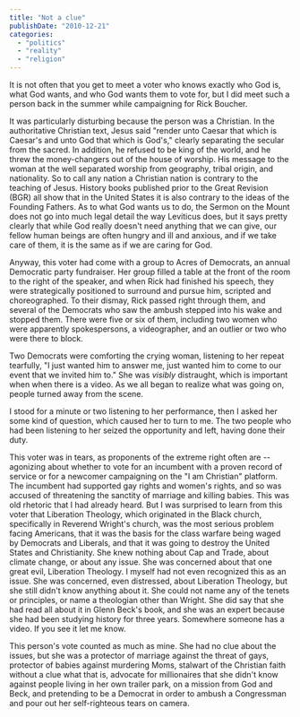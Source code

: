 ```yaml
---
title: "Not a clue"
publishDate: "2010-12-21"
categories: 
  - "politics"
  - "reality"
  - "religion"
---
```


It is not often that you get to meet a voter who knows exactly who God is, what God wants, and who God wants them to vote for, but I did meet such a person back in the summer while campaigning for Rick Boucher.

It was particularly disturbing because the person was a Christian. In the authoritative Christian text, Jesus said "render unto Caesar that which is Caesar's and unto God that which is God's," clearly separating the secular from the sacred. In addition, he refused to be king of the world, and he threw the money-changers out of the house of worship. His message to the woman at the well separated worship from geography, tribal origin, and nationality. So to call any nation a Christian nation is contrary to the teaching of Jesus. History books published prior to the Great Revision (BGR) all show that in the United States it is also contrary to the ideas of the Founding Fathers. As to what God wants us to do, the Sermon on the Mount does not go into much legal detail the way Leviticus does, but it says pretty clearly that while God really doesn't need anything that we can give, our fellow human beings are often hungry and ill and anxious, and if we take care of them, it is the same as if we are caring for God.

Anyway, this voter had come with a group to Acres of Democrats, an annual Democratic party fundraiser. Her group filled a table at the front of the room to the right of the speaker, and when Rick had finished his speech, they were strategically positioned to surround and pursue him, scripted and choreographed. To their dismay, Rick passed right through them, and several of the Democrats who saw the ambush stepped into his wake and stopped them. There were five or six of them, including two women who were apparently spokespersons, a videographer, and an outlier or two who were there to block.

Two Democrats were comforting the crying woman, listening to her repeat tearfully, "I just wanted him to answer me, just wanted him to come to our event that we invited him to." She was _visibly_ distraught, which is important when when there is a video. As we all began to realize what was going on, people turned away from the scene.

I stood for a minute or two listening to her performance, then I asked her some kind of question, which caused her to turn to me. The two people who had been listening to her seized the opportunity and left, having done their duty.

This voter was in tears, as proponents of the extreme right often are -- agonizing about whether to vote for an incumbent with a proven record of service or for a newcomer campaigning on the "I am Christian" platform. The incumbent had supported gay rights and women's rights, and so was accused of threatening the sanctity of marriage and killing babies. This was old rhetoric that I had already heard. But I was surprised to learn from this voter that Liberation Theology, which originated in the Black church, specifically in Reverend Wright's church, was the most serious problem facing Americans, that it was the basis for the class warfare being waged by Democrats and Liberals, and that it was going to destroy the United States and Christianity. She knew nothing about Cap and Trade, about climate change, or about any issue. She was concerned about that one great evil, Liberation Theology. I myself had not even recognized this as an issue. She was concerned, even distressed, about Liberation Theology, but she still didn't know anything about it. She could not name any of the tenets or principles, or name a theologian other than Wright. She did say that she had read all about it in Glenn Beck's book, and she was an expert because she had been studying history for three years. Somewhere someone has a video. If you see it let me know.

This person's vote counted as much as mine. She had no clue about the issues, but she was a protector of marriage against the threat of gays, protector of babies against murdering Moms, stalwart of the Christian faith without a clue what that is, advocate for millionaires that she didn't know against people living in her own trailer park, on a mission from God and Beck, and pretending to be a Democrat in order to ambush a Congressman and pour out her self-righteous tears on camera.
